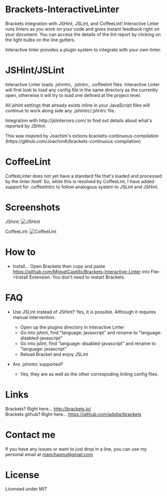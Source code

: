 Brackets-InteractiveLinter
===========================

<p>Brackets integration with JSHint, JSLint, and CoffeeLint!  Interactive Linter runs linters as you work on your code and gives instant feedback right on your document.  You can access the details of the lint report by clicking on the light bulbs on the line gutters.
<p>Interactive linter provides a plugin system to integrate with your own linter.</p>


JSHint/JSLint
===================
<p>Interactive Linter loads .jshintrc, .jslintrc, .coffeelint files. Interactive Linter will first look to load any config file in the same directory as the currently open, otherwise it will try to load one defined at the project level.</p>
<p>All jshint settings that already exists inline in your JavaScript files will continue to work along side any .jshintrc/.jslintrc file.</p>
<p>Integration with http://jslinterrors.com/ to find out details about what's reported by JSHint.</p>
<p>This was inspired by Joachim's extions brackets-continuous-compilation (https://github.com/JoachimK/brackets-continuous-compilation)</p>


 CoffeeLint
===================
<p>CoffeeLinter does not yet have a standard file that's loaded and processed by the linter itself.  So, while this is resolved by CoffeeLint, I have added support for .coffeelintrc to follow analogous system to JSLint and JSHint.</p>


Screenshots
===================
JShint:
![JSHint](https://raw.github.com/wiki/MiguelCastillo/Brackets-InteractiveLinter/images/jshint.png)

CoffeeLint:
![CoffeeLint](https://raw.github.com/wiki/MiguelCastillo/Brackets-InteractiveLinter/images/coffeelint.png)


How to
===================

* Install... Open Brackets then copy and paste https://github.com/MiguelCastillo/Brackets-Interactive-Linter into File->Install Extension.  You don't need to restart Brackets.


FAQ
===================

* Use JSLint instead of JSHint? Yes, it is possible. Although it requires manual intervention.
    - Open up the plugins directory in Interactive Linter
    - Go into jshint, find "language: javascript" and rename to "language: disabled-javascript"
    - Go into jslint, find "language: disabled-javascript" and rename to "language: javascript"
    - Reload Bracket and enjoy JSLint

* Are .jshintrc supported?
    - Yes, they are as well as the other correspoding linting config files.


Links
===================
Brackets? Right here... http://brackets.io/ <br>
Brackets github? Right here... https://github.com/adobe/brackets


Contact me
===================

If you have any issues or want to just drop in a line, you can use my personal email at manchagnu@gmail.com

License
===================

Licensed under MIT
